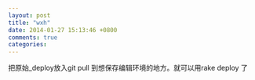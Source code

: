 ```yaml
---
layout: post
title: "wxh"
date: 2014-01-27 15:13:46 +0800
comments: true
categories: 
---
```


  把原始_deploy放入git pull 到想保存编辑环境的地方。就可以用rake deploy 了
